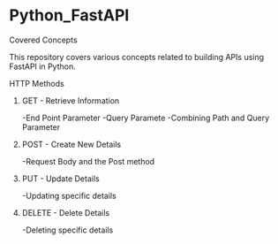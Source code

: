 # Python_FastAPI

Covered Concepts

This repository covers various concepts related to building APIs using FastAPI in Python.

HTTP Methods

1. GET - Retrieve Information

   -End Point Parameter
   -Query Paramete
   -Combining Path and Query Parameter
2. POST - Create New Details

   -Request Body and the Post method
3. PUT - Update Details

    -Updating specific details
4. DELETE - Delete Details

    -Deleting specific details